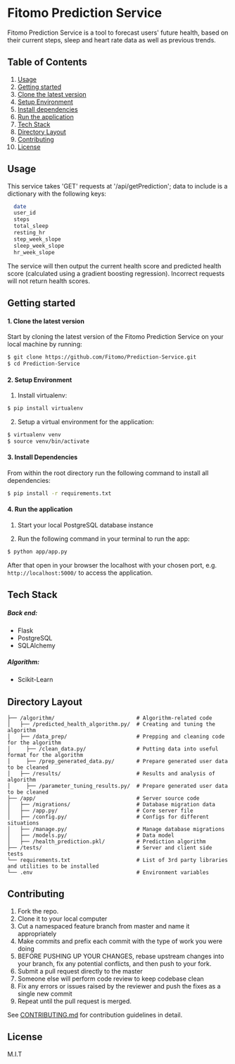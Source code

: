 # Fitomo Prediction Service

  Fitomo Prediction Service is a tool to forecast users' future health, based on their current steps, sleep and heart rate data as well as previous trends.

## Table of Contents
1. [Usage](#Usage)
2. [Getting started](#Getting-Started)
  1. [Clone the latest version](#Clone-Latest)
  2. [Setup Environment](#Setup-Environment)
  3. [Install dependencies](#Install-Dependencies)
  4. [Run the application](#Run-Application)
3. [Tech Stack](#Tech-Stack)
4. [Directory Layout](#Directory-Layout)
5. [Contributing](#Contributing)
6. [License](#License)

## Usage

  This service takes 'GET' requests at '/api/getPrediction'; data to include is a dictionary with the following keys:
  ```sh
    date
    user_id
    steps
    total_sleep
    resting_hr
    step_week_slope
    sleep_week_slope
    hr_week_slope
  ```
  The service will then output the current health score and predicted health score (calculated using a gradient boosting regression). Incorrect requests will not return health scores.

## Getting started

#### 1. Clone the latest version

  Start by cloning the latest version of the Fitomo Prediction Service on your local machine by running:

  ```sh
  $ git clone https://github.com/Fitomo/Prediction-Service.git
  $ cd Prediction-Service
  ```

#### 2. Setup Environment

  1. Install virtualenv:

  ```sh
  $ pip install virtualenv
  ```

  2. Setup a virtual environment for the application:

  ```sh
  $ virtualenv venv
  $ source venv/bin/activate
  ```

#### 3. Install Dependencies
  From within the root directory run the following command to install all dependencies:

  ```sh
  $ pip install -r requirements.txt
  ```

#### 4. Run the application

  1. Start your local PostgreSQL database instance

  2. Run the following command in your terminal to run the app:

  ```sh
  $ python app/app.py
  ```

  After that open in your browser the localhost with your chosen port, e.g. ``` http://localhost:5000/ ``` to access the application.

## Tech Stack

##### Back end:
- Flask
- PostgreSQL
- SQLAlchemy

##### Algorithm:
- Scikit-Learn

## Directory Layout
```
├── /algorithm/                          # Algorithm-related code
│   ├── /predicted_health_algorithm.py/  # Creating and tuning the algorithm
│   ├── /data_prep/                      # Prepping and cleaning code for the algorithm
│     ├── /clean_data.py/                # Putting data into useful format for the algorithm
│     ├── /prep_generated_data.py/       # Prepare generated user data to be cleaned
│   ├── /results/                        # Results and analysis of algorithm
│     ├── /parameter_tuning_results.py/  # Prepare generated user data to be cleaned
├── /app/                                # Server source code
│   ├── /migrations/                     # Database migration data
│   ├── /app.py/                         # Core server file
│   ├── /config.py/                      # Configs for different situations
│   ├── /manage.py/                      # Manage database migrations
│   ├── /models.py/                      # Data model
│   ├── /health_prediction.pkl/          # Prediction algorithm
├── /tests/                              # Server and client side tests
└── requirements.txt                     # List of 3rd party libraries and utilities to be installed
└── .env                                 # Environment variables
```

## Contributing

  1. Fork the repo.
  2. Clone it to your local computer
  3. Cut a namespaced feature branch from master and name it appropriately
  4. Make commits and prefix each commit with the type of work you were doing
  5. BEFORE PUSHING UP YOUR CHANGES, rebase upstream changes into your branch, fix any potential conflicts, and then push to your fork.
  6. Submit a pull request directly to the master
  7. Someone else will perform code review to keep codebase clean
  8. Fix any errors or issues raised by the reviewer and push the fixes as a single new commit
  9. Repeat until the pull request is merged.

See [CONTRIBUTING.md](CONTRIBUTING.md) for contribution guidelines in detail.

## License

M.I.T
